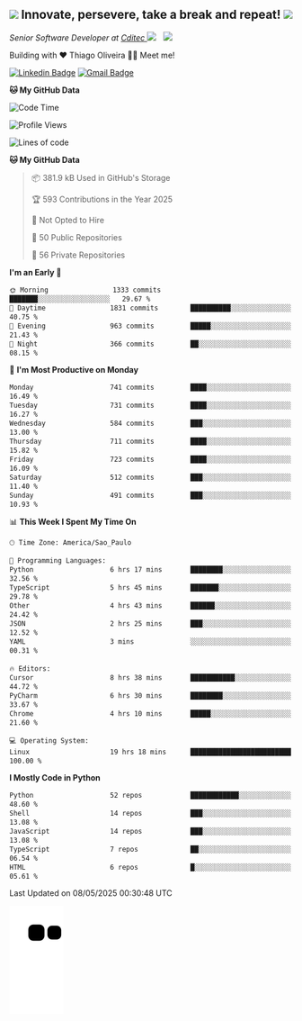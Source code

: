 <h2><img src="https://emojis.slackmojis.com/emojis/images/1531849430/4246/blob-sunglasses.gif?1531849430" width="30"/> Innovate, persevere, take a break and repeat! <img src="https://media.giphy.com/media/12oufCB0MyZ1Go/giphy.gif" width="50"></h2>
<img align='right' src="https://media.giphy.com/media/M9gbBd9nbDrOTu1Mqx/giphy.gif" width="230">
<p><em>Senior Software Developer at <a href="https://www.cditec.com.br/">Cditec
</a><img src="https://media.giphy.com/media/WUlplcMpOCEmTGBtBW/giphy.gif" width="30"> 
</em></p>



Building with ❤️ Thiago Oliveira 👋🏽 Meet me!

[![Linkedin Badge](https://img.shields.io/badge/-Thiago-blue?style=flat-square&logo=Linkedin&logoColor=white&link=https://www.linkedin.com/in/tgmarinho/)](https://www.linkedin.com/in/thiagoceconelo/) 
[![Gmail Badge](https://img.shields.io/badge/-thiceconelo@gmail.com-c14438?style=flat-square&logo=Gmail&logoColor=white&link=mailto:thiceconelo@gmail.com)](mailto:thiceconelo@gmail.com)

</em></p>

<!-- <span style="height ">
![Anurag's GitHub stats](https://github-readme-stats.vercel.app/api?username=arthurspk&show_icons=true&theme=tokyonight)
</span> -->

**🐱 My GitHub Data** 
<!--START_SECTION:waka-->
![Code Time](http://img.shields.io/badge/Code%20Time-3%2C098%20hrs%2023%20mins-blue)

![Profile Views](http://img.shields.io/badge/Profile%20Views-0-blue)

![Lines of code](https://img.shields.io/badge/From%20Hello%20World%20I%27ve%20Written-8.6%20million%20lines%20of%20code-blue)

**🐱 My GitHub Data** 

> 📦 381.9 kB Used in GitHub's Storage 
 > 
> 🏆 593 Contributions in the Year 2025
 > 
> 🚫 Not Opted to Hire
 > 
> 📜 50 Public Repositories 
 > 
> 🔑 56 Private Repositories 
 > 
**I'm an Early 🐤** 

```text
🌞 Morning                1333 commits        ███████░░░░░░░░░░░░░░░░░░   29.67 % 
🌆 Daytime                1831 commits        ██████████░░░░░░░░░░░░░░░   40.75 % 
🌃 Evening                963 commits         █████░░░░░░░░░░░░░░░░░░░░   21.43 % 
🌙 Night                  366 commits         ██░░░░░░░░░░░░░░░░░░░░░░░   08.15 % 
```
📅 **I'm Most Productive on Monday** 

```text
Monday                   741 commits         ████░░░░░░░░░░░░░░░░░░░░░   16.49 % 
Tuesday                  731 commits         ████░░░░░░░░░░░░░░░░░░░░░   16.27 % 
Wednesday                584 commits         ███░░░░░░░░░░░░░░░░░░░░░░   13.00 % 
Thursday                 711 commits         ████░░░░░░░░░░░░░░░░░░░░░   15.82 % 
Friday                   723 commits         ████░░░░░░░░░░░░░░░░░░░░░   16.09 % 
Saturday                 512 commits         ███░░░░░░░░░░░░░░░░░░░░░░   11.40 % 
Sunday                   491 commits         ███░░░░░░░░░░░░░░░░░░░░░░   10.93 % 
```


📊 **This Week I Spent My Time On** 

```text
🕑︎ Time Zone: America/Sao_Paulo

💬 Programming Languages: 
Python                   6 hrs 17 mins       ████████░░░░░░░░░░░░░░░░░   32.56 % 
TypeScript               5 hrs 45 mins       ███████░░░░░░░░░░░░░░░░░░   29.78 % 
Other                    4 hrs 43 mins       ██████░░░░░░░░░░░░░░░░░░░   24.42 % 
JSON                     2 hrs 25 mins       ███░░░░░░░░░░░░░░░░░░░░░░   12.52 % 
YAML                     3 mins              ░░░░░░░░░░░░░░░░░░░░░░░░░   00.31 % 

🔥 Editors: 
Cursor                   8 hrs 38 mins       ███████████░░░░░░░░░░░░░░   44.72 % 
PyCharm                  6 hrs 30 mins       ████████░░░░░░░░░░░░░░░░░   33.67 % 
Chrome                   4 hrs 10 mins       █████░░░░░░░░░░░░░░░░░░░░   21.60 % 

💻 Operating System: 
Linux                    19 hrs 18 mins      █████████████████████████   100.00 % 
```

**I Mostly Code in Python** 

```text
Python                   52 repos            ████████████░░░░░░░░░░░░░   48.60 % 
Shell                    14 repos            ███░░░░░░░░░░░░░░░░░░░░░░   13.08 % 
JavaScript               14 repos            ███░░░░░░░░░░░░░░░░░░░░░░   13.08 % 
TypeScript               7 repos             ██░░░░░░░░░░░░░░░░░░░░░░░   06.54 % 
HTML                     6 repos             █░░░░░░░░░░░░░░░░░░░░░░░░   05.61 % 
```




 Last Updated on 08/05/2025 00:30:48 UTC
<!--END_SECTION:waka-->

![Snake animation](https://github.com/rafaballerini/rafaballerini/blob/output/github-contribution-grid-snake.svg)


<!---
ceconelo/ceconelo is a ✨ special ✨ repository because its `README.md` (this file) appears on your GitHub profile.
You can click the Preview link to take a look at your changes.
--->
